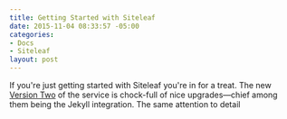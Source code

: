```yaml
---
title: Getting Started with Siteleaf
date: 2015-11-04 08:33:57 -05:00
categories:
- Docs
- Siteleaf
layout: post
---
```


If you're just getting started with Siteleaf you're in for a treat. The new [Version Two](http://v2.siteleaf.com) of the service is chock-full of nice upgrades—chief among them being the Jekyll integration. The same attention to detail

<!--more-->
